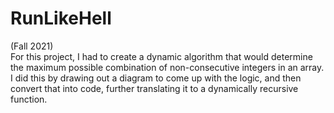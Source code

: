 # RunLikeHell
(Fall 2021)<br>For this project, I had to create a dynamic algorithm that would determine the maximum possible combination of non-consecutive integers in an array. I did this by drawing out a diagram to come up with the logic, and then convert that into code, further translating it to a dynamically recursive function.
